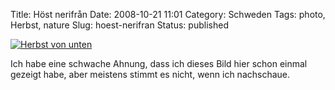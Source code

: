 Title: Höst nerifrån
Date: 2008-10-21 11:01
Category: Schweden
Tags: photo, Herbst, nature
Slug: hoest-nerifran
Status: published

[![Herbst von
unten](/pic/hostnerifran_s.jpg "Herbst von unten")](/pic/hostnerifran_l.jpg)

Ich habe eine schwache Ahnung, dass ich dieses Bild hier schon einmal
gezeigt habe, aber meistens stimmt es nicht, wenn ich nachschaue.

